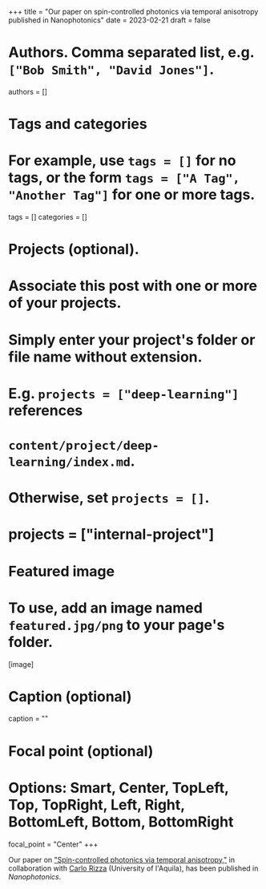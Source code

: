 +++
title = "Our paper on spin-controlled photonics via temporal anisotropy published in Nanophotonics"
date = 2023-02-21
draft = false

# Authors. Comma separated list, e.g. `["Bob Smith", "David Jones"]`.
authors = []

# Tags and categories
# For example, use `tags = []` for no tags, or the form `tags = ["A Tag", "Another Tag"]` for one or more tags.
tags = []
categories = []

# Projects (optional).
#   Associate this post with one or more of your projects.
#   Simply enter your project's folder or file name without extension.
#   E.g. `projects = ["deep-learning"]` references
#   `content/project/deep-learning/index.md`.
#   Otherwise, set `projects = []`.
# projects = ["internal-project"]

# Featured image
# To use, add an image named `featured.jpg/png` to your page's folder.
[image]
  # Caption (optional)
  caption = ""

  # Focal point (optional)
  # Options: Smart, Center, TopLeft, Top, TopRight, Left, Right, BottomLeft, Bottom, BottomRight
  focal_point = "Center"
+++

Our paper on ["Spin-controlled photonics via temporal anisotropy,"](/publication/ij-164-Nanophotonics-2023) in collaboration with [Carlo Rizza](https://sites.google.com/site/rizzacarlo81/) (University of l'Aquila),
has been published in *Nanophotonics*.
